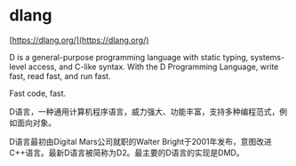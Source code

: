 # dlang

[https://dlang.org/](https://dlang.org/)

D is a general-purpose programming language with static typing, systems-level access, and C-like syntax. With the D Programming Language, write fast, read fast, and run fast.

Fast code, fast.

D语言，一种通用计算机程序语言，威力强大、功能丰富，支持多种编程范式，例如面向对象。

D语言最初由Digital Mars公司就职的Walter Bright于2001年发布，意图改进C++语言。最新D语言被简称为D2。最主要的D语言的实现是DMD。